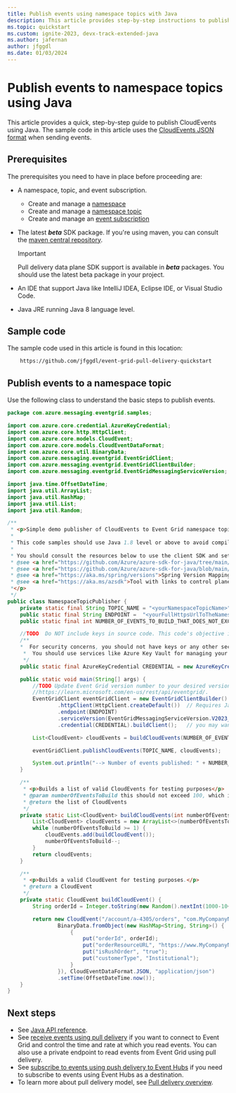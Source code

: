 ```yaml
---
title: Publish events using namespace topics with Java
description: This article provides step-by-step instructions to publish events to an Event Grid namespace topic using pull delivery.
ms.topic: quickstart
ms.custom: ignite-2023, devx-track-extended-java
ms.author: jafernan
author: jfggdl
ms.date: 01/03/2024
---
```


# Publish events to namespace topics using Java

This article provides a quick, step-by-step guide to publish CloudEvents using Java. The sample code in this article uses the [CloudEvents JSON format](https://github.com/cloudevents/spec/blob/v1.0.2/cloudevents/formats/json-format.md) when sending events.

## Prerequisites

The prerequisites you need to have in place before proceeding are:

* A namespace, topic, and event subscription.

    * Create and manage a [namespace](create-view-manage-namespaces.md)
    * Create and manage a [namespace topic](create-view-manage-namespace-topics.md)
    * Create and manage an [event subscription](create-view-manage-event-subscriptions.md)

* The latest ***beta*** SDK package. If you're using maven, you can consult the [maven central repository](https://central.sonatype.com/artifact/com.azure/azure-messaging-eventgrid/versions).

    >[!IMPORTANT]
    >Pull delivery data plane SDK support is available in ***beta*** packages. You should use the latest beta package in your project.

* An IDE that support Java like IntelliJ IDEA, Eclipse IDE, or Visual Studio Code.

* Java JRE running Java 8 language level.

## Sample code

The sample code used in this article is found in this location:

```bash
    https://github.com/jfggdl/event-grid-pull-delivery-quickstart
```

## Publish events to a namespace topic

Use the following class to understand the basic steps to publish events.

```java
package com.azure.messaging.eventgrid.samples;

import com.azure.core.credential.AzureKeyCredential;
import com.azure.core.http.HttpClient;
import com.azure.core.models.CloudEvent;
import com.azure.core.models.CloudEventDataFormat;
import com.azure.core.util.BinaryData;
import com.azure.messaging.eventgrid.EventGridClient;
import com.azure.messaging.eventgrid.EventGridClientBuilder;
import com.azure.messaging.eventgrid.EventGridMessagingServiceVersion;

import java.time.OffsetDateTime;
import java.util.ArrayList;
import java.util.HashMap;
import java.util.List;
import java.util.Random;

/**
 * <p>Simple demo publisher of CloudEvents to Event Grid namespace topics.
 *
 * This code samples should use Java 1.8 level or above to avoid compilation errors.
 *
 * You should consult the resources below to use the client SDK and set up your project using maven.
 * @see <a href="https://github.com/Azure/azure-sdk-for-java/tree/main/sdk/eventgrid/azure-messaging-eventgrid">Event Grid data plane client SDK documentation</a>
 * @see <a href="https://github.com/Azure/azure-sdk-for-java/blob/main/sdk/boms/azure-sdk-bom/README.md">Azure BOM for client libraries</a>
 * @see <a href="https://aka.ms/spring/versions">Spring Version Mapping</a> if you are using Spring.
 * @see <a href="https://aka.ms/azsdk">Tool with links to control plane and data plane SDKs across all languages supported</a>.
 *</p>
 */
public class NamespaceTopicPublisher {
    private static final String TOPIC_NAME = "<yourNamespaceTopicName>";
    public static final String ENDPOINT =  "<yourFullHttpsUrlToTheNamespaceEndpoint>";
    public static final int NUMBER_OF_EVENTS_TO_BUILD_THAT_DOES_NOT_EXCEED_100 = 10;

    //TODO  Do NOT include keys in source code. This code's objective is to give you a succinct sample about using Event Grid, not to provide an authoritative example for handling secrets in applications.
    /**
    *  For security concerns, you should not have keys or any other secret in any part of the application code.
     *  You should use services like Azure Key Vault for managing your keys.
     */
    public static final AzureKeyCredential CREDENTIAL = new AzureKeyCredential("<namespace key>");

    public static void main(String[] args) {
        //TODO Update Event Grid version number to your desired version. You can find more information on data plane APIs here:
        //https://learn.microsoft.com/en-us/rest/api/eventgrid/.
        EventGridClient eventGridClient = new EventGridClientBuilder()
                .httpClient(HttpClient.createDefault())  // Requires Java 1.8 level
                .endpoint(ENDPOINT)
                .serviceVersion(EventGridMessagingServiceVersion.V2023_06_01_PREVIEW)
                .credential(CREDENTIAL).buildClient();   // you may want to use .buildAsyncClient() for an asynchronous (project reactor) client.

        List<CloudEvent> cloudEvents = buildCloudEvents(NUMBER_OF_EVENTS_TO_BUILD_THAT_DOES_NOT_EXCEED_100);

        eventGridClient.publishCloudEvents(TOPIC_NAME, cloudEvents);

        System.out.println("--> Number of events published: " + NUMBER_OF_EVENTS_TO_BUILD_THAT_DOES_NOT_EXCEED_100); // There is no partial publish. Either all succeed or none.
    }

    /**
     * <p>Builds a list of valid CloudEvents for testing purposes</p>
     * @param numberOfEventsToBuild this should not exceed 100, which is the maximum number of events allowed in a single HTTP request or 1MB in size, whichever is met first.
     * @return the list of CloudEvents
     */
    private static List<CloudEvent> buildCloudEvents(int numberOfEventsToBuild) {
        List<CloudEvent> cloudEvents = new ArrayList<>(numberOfEventsToBuild);
        while (numberOfEventsToBuild >= 1) {
            cloudEvents.add(buildCloudEvent());
            numberOfEventsToBuild--;
        }
        return cloudEvents;
    }

    /**
     * <p>Builds a valid CloudEvent for testing purposes.</p>
     * @return a CloudEvent
     */
    private static CloudEvent buildCloudEvent() {
        String orderId = Integer.toString(new Random().nextInt(1000-10+1) + 10);  // Generates a random integer between 1000 and 1 (exclusive)

        return new CloudEvent("/account/a-4305/orders", "com.MyCompanyName.OrderCreated",
                BinaryData.fromObject(new HashMap<String, String>() {
                    {
                        put("orderId", orderId);
                        put("orderResourceURL", "https://www.MyCompanyName.com/orders/" + orderId);
                        put("isRushOrder", "true");
                        put("customerType", "Institutional");
                    }
                }), CloudEventDataFormat.JSON, "application/json")
                .setTime(OffsetDateTime.now());
    }
}
```

## Next steps

* See [Java API reference](/java/api/overview/azure/messaging-eventgrid-readme?view=azure-java-preview&preserve-view=true).
* See [receive events using pull delivery](receive-events-from-namespace-topics-java.md) if you want to connect to Event Grid and control the time and rate at which you read events. You can also use a private endpoint to read events from Event Grid using pull delivery.
* See [subscribe to events using push delivery to Event Hubs](publish-deliver-events-with-namespace-topics.md) if you need to subscribe to events using Event Hubs as a destination.
* To learn more about pull delivery model, see [Pull delivery overview](pull-delivery-overview.md).
